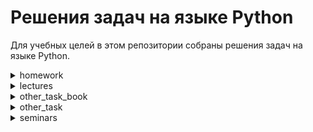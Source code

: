 # Решения задач на языке Python
Для учебных целей в этом репозитории собраны решения задач на языке Python.
<details>
    <summary> homework </summary>

### **Задачи**
**homework001**
1. Сумма двух чисел
2. Напишите программу для. проверки истинности утверждения ¬(X ⋁ Y ⋁ Z) = ¬X ⋀ ¬Y ⋀ ¬Z для всех значений предикат.
3. Напишите программу, которая принимает на вход координаты точки (X и Y), причём X ≠ 0 и Y ≠ 0 и выдаёт номер четверти плоскости, в которой находится эта точка (или на какой оси она находится).
4. Напишите программу, которая по заданному номеру четверти, показывает диапазон возможных координат точек в этой четверти (x и y).
5. Напишите программу, которая принимает на вход координаты двух точек и находит расстояние между ними в 2D пространстве.

</details>

<details>
    <summary> lectures </summary>

## Задачи
1. cycles
2. functions
3. hello
4. if_else
5. list
6. mathematical

</details>

</details>

<details>
    <summary> other_task_book </summary>

## Задачи
1. Напишите программу, в которой создается и отображается список содержащий степени двойки[2 в 0, 2 в 1 и.д.]. Размер списка задает пользователь.
2. Напишите программу, создающую список из чисел которые при делении на 5 дают в остатке 3. Отобразите список в прямом и обратном порядке.

</details>

<details>
    <summary> other_task</summary>

### Задачи
1. Напишите программу, которая проверяет, что для заданного четырехзначного числа выполняется следующее соотношение: сумма первой и последней цифр равна разности второй и третьей цифр.
2. Программа должна вывести n-ый член геометрической прогрессии.
3. Напишите программу, которая приветствует пользователя, выводя слово «Привет» (без кавычек), после которого должна стоять запятая и пробел, а затем введенное имя и восклицательный знак.
4. Напишите программу, которая принимает целое число x и определяет, принадлежит ли данное число указанным промежуткам.
5. Напишите программу, которая определяет, является ли год с данным номером високосным. Если год является високосным, то выведите «YES», иначе выведите «NO».
6. Даны две различные клетки шахматной доски. Напишите программу, которая определяет, может ли **ладья** попасть с первой клетки на вторую одним ходом. Программа получает на вход четыре числа от 1 до 8 каждое, задающие номер столбца и номер строки сначала для первой клетки, потом для второй клетки. Программа должна вывести «YES», если из первой клетки ходом ладьи можно попасть во вторую, или «NO» в противном случае.
7. Даны две различные клетки шахматной доски. Напишите программу,  которая определяет, может ли **король** попасть с первой клетки на вторую одним ходом. Программа получает на вход четыре числа от 1 до 8 каждое, задающие номер столбца и номер строки сначала для первой клетки, потом для второй клетки. Программа должна вывести «YES», если из первой клетки ходом короля можно попасть во вторую, или «NO» в противном случае.
8. На колесе рулетки карманы пронумерованы от 0 до 36. Напишите программу, которая считывает номер кармана и показывает, является ли этот карман зеленым, красным или черным. Программа должна вывести сообщение об ошибке, если пользователь вводит число, которое лежит вне диапазона от 0 до 36.
Ниже приведены цвета карманов: 
> * карман 0 зеленый;
> * для карманов с 1 по 10 карманы с нечетным номером имеют красный цвет, карманы с четным номером – черный;
> * для карманов с 11 по 18 карманы с нечетным номером имеют черный цвет, карманы с четным номером – красный;
> * для карманов с 19 по 28 карманы с нечетным номером имеют красный цвет, карманы с четным номером – черный;
> * для карманов с 29 по 36 карманы с нечетным номером имеют черный цвет, карманы с четным номером – красный.
9. На числовой прямой даны два отрезка: [a1; b1] [a2;b2]. Напишите программу, которая находит их пересечение. Пересечением двух отрезков может быть:
* отрезок;
* точка;
* пустое множество.
* Гарантируется, что a1<b1 и  a2<b2
10.

</details>

<details>
    <summary> seminars </summary>

### Задачи
1. По двум заданным числам проверить является ли одно квадратом второго 
2. Найти максимальное из пяти чисел
3. Вывести на экран числа от -N до N
4. Показать первую цифру дробной части числа
5. Дано число. Проверить кратно ли оно 5 и 10 или 15 но не 30
6. Дано число обозначающее день недели. Вывести его название и указать является ли он выходным.
7. Проверить истинность утверждения ¬(X ⋁ Y ⋁ Z) = ¬X ⋀ ¬Y ⋀ ¬Z для всех значений предикат
8. Сообщить в какой четверти координатной плоскости или на какой оси находится точка с координатами Х и У
9. Указав номер четверти прямоугольной системы координат, показать допустимые значения координат для точек этой четверти
10. Найти расстояние между двумя точками пространства

</details>
